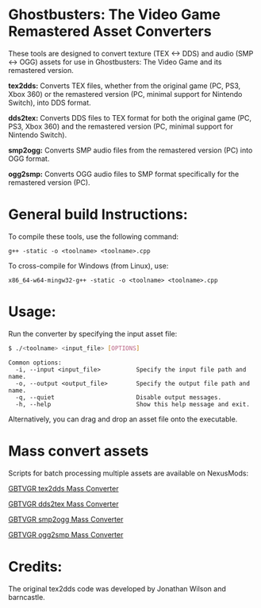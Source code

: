 # Ghostbusters: The Video Game Remastered Asset Converters

These tools are designed to convert texture (TEX <-> DDS) and audio (SMP <-> OGG) assets for use in Ghostbusters: The Video Game and its remastered version.

**tex2dds:** Converts TEX files, whether from the original game (PC, PS3, Xbox 360) or the remastered version (PC, minimal support for Nintendo Switch), into DDS format.

**dds2tex:** Converts DDS files to TEX format for both the original game (PC, PS3, Xbox 360) and the remastered version (PC, minimal support for Nintendo Switch).

**smp2ogg:** Converts SMP audio files from the remastered version (PC) into OGG format.

**ogg2smp:** Converts OGG audio files to SMP format specifically for the remastered version (PC).


# General build Instructions:

To compile these tools, use the following command:

`g++ -static -o <toolname> <toolname>.cpp`

To cross-compile for Windows (from Linux), use:

`x86_64-w64-mingw32-g++ -static -o <toolname> <toolname>.cpp`


# Usage:

Run the converter by specifying the input asset file:
```sh
$ ./<toolname> <input_file> [OPTIONS]
```
```
Common options:
  -i, --input <input_file>          Specify the input file path and name.
  -o, --output <output_file>        Specify the output file path and name.
  -q, --quiet                       Disable output messages.
  -h, --help                        Show this help message and exit.
```

Alternatively, you can drag and drop an asset file onto the executable.


# Mass convert assets

Scripts for batch processing multiple assets are available on NexusMods:

[GBTVGR tex2dds Mass Converter](https://www.nexusmods.com/ghostbustersthevideogameremastered/mods/51)

[GBTVGR dds2tex Mass Converter](https://www.nexusmods.com/ghostbustersthevideogameremastered/mods/48)

[GBTVGR smp2ogg Mass Converter](https://www.nexusmods.com/ghostbustersthevideogameremastered/mods/50)

[GBTVGR ogg2smp Mass Converter](https://www.nexusmods.com/ghostbustersthevideogameremastered/mods/47)


# Credits:

The original tex2dds code was developed by Jonathan Wilson and barncastle.
